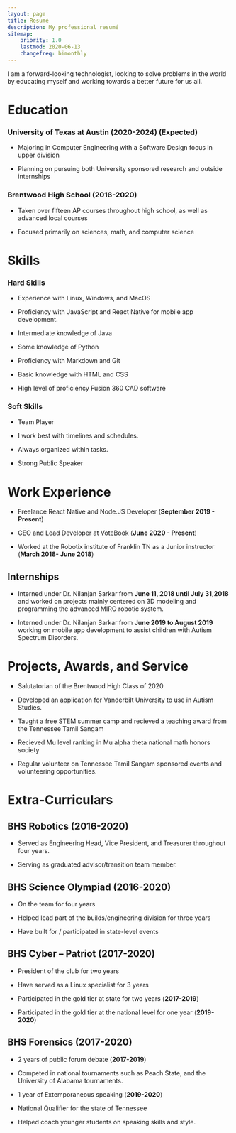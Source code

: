 ```yaml
---
layout: page
title: Resumé
description: My professional resumé
sitemap:
    priority: 1.0
    lastmod: 2020-06-13
    changefreq: bimonthly
---
```


I am a forward-looking technologist, looking to solve problems in the world by educating myself and working towards a better future for us all.

Education
=========

### University of Texas at Austin (2020-2024) (Expected)

-   Majoring in Computer Engineering with a Software Design focus in upper
    division

-   Planning on pursuing both University sponsored research and outside
    internships

### Brentwood High School (2016-2020)

-   Taken over fifteen AP courses throughout high school, as well as advanced
    local courses

-   Focused primarily on sciences, math, and computer science

Skills
======

### Hard Skills

-   Experience with Linux, Windows, and MacOS

-   Proficiency with JavaScript and React Native for mobile app development.

-   Intermediate knowledge of Java

-   Some knowledge of Python

-   Proficiency with Markdown and Git

-   Basic knowledge with HTML and CSS

-   High level of proficiency Fusion 360 CAD software

### Soft Skills 

-   Team Player

-   I work best with timelines and schedules.

-   Always organized within tasks.

-   Strong Public Speaker

Work Experience
===============
-   Freelance React Native and Node.JS Developer 
    (**September 2019 - Present**)

-   CEO and Lead Developer at [VoteBook](https://votebookelections.com/) 
    (**June 2020 - Present**)

-   Worked at the Robotix institute of Franklin TN as a Junior instructor
    (**March 2018- June 2018**)

Internships
-----------

-   Interned under Dr. Nilanjan Sarkar from **June 11, 2018 until July 31,2018**
    and worked on projects mainly centered on 3D modeling and programming the
    advanced MIRO robotic system.

-   Interned under Dr. Nilanjan Sarkar from **June 2019 to August 2019** working
    on mobile app development to assist children with Autism Spectrum Disorders.

Projects, Awards, and Service
=========

-   Salutatorian of the Brentwood High Class of 2020

-   Developed an application for Vanderbilt University to use in Autism Studies.

-   Taught a free STEM summer camp and recieved a teaching award from the Tennessee Tamil Sangam

-   Recieved Mu level ranking in Mu alpha theta national math honors society

-   Regular volunteer on Tennessee Tamil Sangam sponsored events and volunteering opportunities.



Extra-Curriculars
=================

BHS Robotics (2016-2020)
------------------------

-   Served as Engineering Head, Vice President, and Treasurer throughout four years.

-   Serving as graduated advisor/transition team member.

BHS Science Olympiad (2016-2020)
--------------------------------

-   On the team for four years

-   Helped lead part of the builds/engineering division for three years

-   Have built for / participated in state-level events

BHS Cyber – Patriot (2017-2020)
-------------------------------

-   President of the club for two years

-   Have served as a Linux specialist for 3 years

-   Participated in the gold tier at state for two years (**2017-2019**)

-   Participated in the gold tier at the national level for one year (**2019-2020**)

BHS Forensics (2017-2020)
-------------------------

-   2 years of public forum debate (**2017-2019**)

-   Competed in national tournaments such as Peach State, and the University of Alabama tournaments.

-   1 year of Extemporaneous speaking (**2019-2020**)

-   National Qualifier for the state of Tennessee

-   Helped coach younger students on speaking skills and style.
